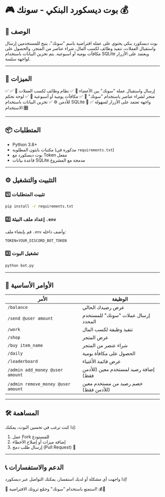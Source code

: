 # 🎮 بوت ديسكورد البنكي - سونك 💰

## 📝 الوصف
بوت ديسكورد بنكي يحتوي على عملة افتراضية باسم "سونك"، يتيح للمستخدمين إرسال واستقبال العملات، تنفيذ وظائف لكسب المال، شراء عناصر من المتجر، والحصول على مكافآت يومية أو أسبوعية. يتم تخزين البيانات باستخدام SQLite ويعتمد على الأزرار لواجهة سلسة.

---

## 🚀 الميزات
✅ إرسال واستقبال عملة "سونك" بين الأعضاء 💸
✅ نظام وظائف لكسب العملات 💼
✅ متجر لشراء عناصر باستخدام "سونك" 🏪
✅ مكافآت يومية أو أسبوعية 🎁
✅ لوحة تحكم للأدمن ⚙️
✅ تخزين البيانات باستخدام SQLite 📂
✅ واجهة تعتمد على الأزرار لسهولة الاستخدام 🎛️

---

## 📦 المتطلبات
- Python 3.8+
- مكتبات بايثون المطلوبة (مذكورة في `requirements.txt`)
- بوت ديسكورد مع Token مفعل
- قاعدة بيانات SQLite مدمجة مع المشروع

---

## ⚙️ التثبيت والتشغيل
### 1️⃣ تثبيت المتطلبات
```bash
pip install -r requirements.txt
```

### 2️⃣ إعداد ملف البيئة `.env`
قم بإنشاء ملف `.env` وأضف داخله:
```
TOKEN=YOUR_DISCORD_BOT_TOKEN
```

### 3️⃣ تشغيل البوت
```bash
python bot.py
```

---

## 📜 الأوامر الأساسية
| الأمر | الوظيفة |
|-------|---------|
| `/balance` | عرض رصيدك الحالي |
| `/send @user amount` | إرسال عملات "سونك" للمستخدم المحدد |
| `/work` | تنفيذ وظيفة لكسب المال |
| `/shop` | عرض المتجر |
| `/buy item_name` | شراء عنصر من المتجر |
| `/daily` | الحصول على مكافأة يومية |
| `/leaderboard` | عرض قائمة الأغنياء |
| `/admin add_money @user amount` | إضافة رصيد لمستخدم معين (للأدمن فقط) |
| `/admin remove_money @user amount` | خصم رصيد من مستخدم معين (للأدمن فقط) |

---

## 🛠️ المساهمة
إذا كنت ترغب في تحسين البوت، يمكنك:
1. عمل Fork للمستودع
2. إضافة ميزات أو إصلاح الأخطاء
3. إرسال طلب دمج (Pull Request) 🚀

---

## 📞 الدعم والاستفسارات
إذا واجهت أي مشكلة أو لديك استفسار، يمكنك التواصل عبر ديسكورد!

🎯 استمتع باستخدام "سونك" وجمّع ثروتك الافتراضية! 💰🎉

